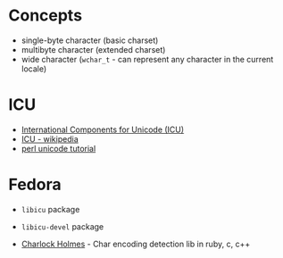 # Concepts
- single-byte character (basic charset)
- multibyte character (extended charset)
- wide character (`wchar_t` - can represent any character in the current locale)

# ICU
- [International Components for Unicode (ICU)](http://site.icu-project.org/)
- [ICU - wikipedia](https://en.wikipedia.org/wiki/International_Components_for_Unicode)
- [perl unicode tutorial](http://perldoc.perl.org/perluniintro.html)

# Fedora
- `libicu` package
- `libicu-devel` package

- [Charlock Holmes](https://github.com/brianmario/charlock_holmes) - Char encoding detection lib in ruby, c, c++
